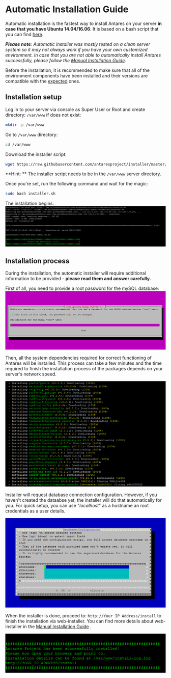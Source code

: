 # Automatic Installation Guide

Automatic installation is the fastest way to install Antares on your server **in case that you have Ubuntu 14.04/16.06**. It is based on a bash script that you can find [here](https://raw.githubusercontent.com/antaresproject/installer/master/installer.sh).

***Please note**: Automatic installer was mostly tested on a clean server system so it may not always work if you have your own customized environment. In case that you are not able to automatically install Antares successfully, please follow the [Manual Installation Guide](manual_installation_guide.md).*

Before the installation, it is recommended to make sure that all of the environment components have been installed and their versions are compatible with the [expected](requirements.md) ones.  


## Installation setup

Log in to your server via console as Super User or Root and create directory: `/var/www` if does not exist:
```bash
mkdir -p /var/www
```

Go to `/var/www` directory:
```bash
cd /var/www
```

Download the installer script:
```bash
wget https://raw.githubusercontent.com/antaresproject/installer/master/installer.sh
```


**Hint: ** The installer script needs to be in the `/var/www` server directory.

Once you're set, run the following command and wait for the magic:

```bash
sudo bash installer.sh
```

The installation begins:
![installation_step_1](../img/docs/installation/installation_guide/installation_step_1.png)


## Installation process
During the installation, the automatic installer will require additional information to be provided - **please read them and answer carefully.**

First of all, you need to provide a root password for the mySQL database:
![installation_step_2](../img/docs/installation/installation_guide/installation_step_2.png)

Then, all the system dependencies required for correct functioning of Antares will be installed. This process can take a few minutes and the time required to finish the installation process of the packages depends on your server's network speed.

![installation_step_3](../img/docs/installation/installation_guide/installation_step_3.png)

Installer will request database connection configuration. However, if you haven't created the dataabse yet, the installer will do that automatically for you. For quick setup, you can use "*localhost*" as a hostname an root credentials as a user details.
  
![installation_step_4](../img/docs/installation/installation_guide/installation_step_4.png)    

When the installer is done, proceed to: `http://Your IP Address/install` to finish the installation via web-installer. You can find more details about web-installer in the [Manual Installation Guide](manual_installation_guide.md#web-based-installer) .

![installation_step_5](../img/docs/installation/installation_guide/installation_step_5.png)

